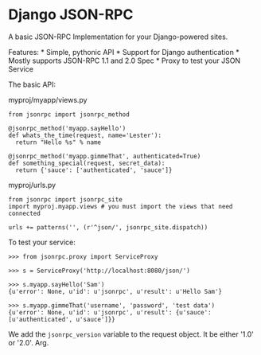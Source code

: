 Django JSON-RPC
===============

A basic JSON-RPC Implementation for your Django-powered sites.

Features:
    *   Simple, pythonic API
    *   Support for Django authentication
    *   Mostly supports JSON-RPC 1.1 and 2.0 Spec
    *   Proxy to test your JSON Service

The basic API:

myproj/myapp/views.py
    
    from jsonrpc import jsonrpc_method
    
    @jsonrpc_method('myapp.sayHello')
    def whats_the_time(request, name='Lester'):
      return "Hello %s" % name
    
    @jsonrpc_method('myapp.gimmeThat', authenticated=True)
    def something_special(request, secret_data):
      return {'sauce': ['authenticated', 'sauce']}
    
    
myproj/urls.py
    
    from jsonrpc import jsonrpc_site
    import myproj.myapp.views # you must import the views that need connected
    
    urls += patterns('', (r'^json/', jsonrpc_site.dispatch))


To test your service:
  
    >>> from jsonrpc.proxy import ServiceProxy
    
    >>> s = ServiceProxy('http://localhost:8080/json/')
    
    >>> s.myapp.sayHello('Sam')
    {u'error': None, u'id': u'jsonrpc', u'result': u'Hello Sam'}
    
    >>> s.myapp.gimmeThat('username', 'password', 'test data')
    {u'error': None, u'id': u'jsonrpc', u'result': {u'sauce': [u'authenticated', u'sauce']}}


We add the `jsonrpc_version` variable to the request object. It be either '1.0' or '2.0'. Arg.